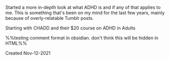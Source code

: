 Started a more in-depth look at what ADHD is and if any of that applies to me. This is something that's been on my mind for the last few years, mainly because of overly-relatable Tumblr posts. 

Starting with CHADD and their $20 course on ADHD in Adults

%%testing comment format in obsidian. don't think this will be hidden in HTML%%



Created Nov-12-2021